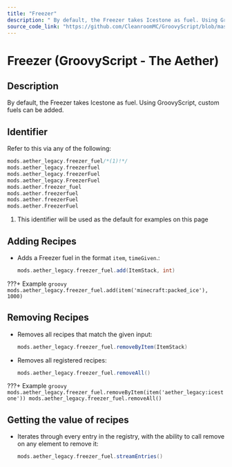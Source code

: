 ```yaml
---
title: "Freezer"
description: " By default, the Freezer takes Icestone as fuel. Using GroovyScript, custom fuels can be added."
source_code_link: "https://github.com/CleanroomMC/GroovyScript/blob/master/src/main/java/com/cleanroommc/groovyscript/compat/mods/aether_legacy/FreezerFuel.java"
---
```


# Freezer (GroovyScript - The Aether)

## Description

 By default, the Freezer takes Icestone as fuel. Using GroovyScript, custom fuels can be added.

## Identifier

Refer to this via any of the following:

```groovy hl_lines="1"
mods.aether_legacy.freezer_fuel/*(1)!*/
mods.aether_legacy.freezerfuel
mods.aether_legacy.freezerFuel
mods.aether_legacy.FreezerFuel
mods.aether.freezer_fuel
mods.aether.freezerfuel
mods.aether.freezerFuel
mods.aether.FreezerFuel
```

1. This identifier will be used as the default for examples on this page

## Adding Recipes

- Adds a Freezer fuel in the format `item`, `timeGiven`.:

    ```groovy
    mods.aether_legacy.freezer_fuel.add(ItemStack, int)
    ```

???+ Example
    ```groovy
    mods.aether_legacy.freezer_fuel.add(item('minecraft:packed_ice'), 1000)
    ```

## Removing Recipes

- Removes all recipes that match the given input:

    ```groovy
    mods.aether_legacy.freezer_fuel.removeByItem(ItemStack)
    ```

- Removes all registered recipes:

    ```groovy
    mods.aether_legacy.freezer_fuel.removeAll()
    ```

???+ Example
    ```groovy
    mods.aether_legacy.freezer_fuel.removeByItem(item('aether_legacy:icestone'))
    mods.aether_legacy.freezer_fuel.removeAll()
    ```

## Getting the value of recipes

- Iterates through every entry in the registry, with the ability to call remove on any element to remove it:

    ```groovy
    mods.aether_legacy.freezer_fuel.streamEntries()
    ```
